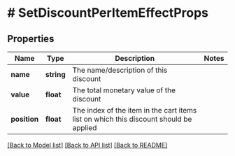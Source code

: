# # SetDiscountPerItemEffectProps

## Properties

Name | Type | Description | Notes
------------ | ------------- | ------------- | -------------
**name** | **string** | The name/description of this discount | 
**value** | **float** | The total monetary value of the discount | 
**position** | **float** | The index of the item in the cart items list on which this discount should be applied | 

[[Back to Model list]](../../README.md#documentation-for-models) [[Back to API list]](../../README.md#documentation-for-api-endpoints) [[Back to README]](../../README.md)


